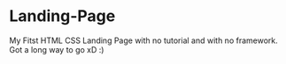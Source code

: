 # Landing-Page
My Fitst HTML CSS Landing Page with no tutorial and with no framework. Got a long way to go xD :)
